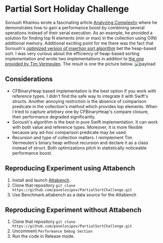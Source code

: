 # Partial Sort Holiday Challenge

Soroush Khanlou wrote a fascinating article [Analyzing Complexity](http://khanlou.com/2018/12/analyzing-complexity/) where he demonstrates how to gain a performance boost by combining several operations instead of their serial execution. As an example, he provided a solution for finding top N elements (min or max) in the collection using O(N) additional memory. Additional exciting point for me there was the fact that Soroush's [optimized version of insertion sort algorithm](https://gist.github.com/khanlou/770c24d5141e52e117642c4b03498966) bet the heap-based sort. I was very curious about the efficiency of heap-based sorting implementation and wrote two implementations in addition to [the one provided by Tim Vermeulen](https://gist.github.com/timvermeulen/2174f84ade2d1f97c4d994b7a3156454). The result is one the picture below.
![payload](https://raw.github.com/pavelosipov/PartialSortChallenge/master/.results/partial_sort_challenge.png)

## Considerations
* CFBinaryHeap based implementation is the best option if you work with reference types. I didn't find the safe way to integrate it with Swift's structs. Another annoying restriction is the absence of comparison predicate in the collection's method which provides top elements. When I tried to capture arbitrary one by CFBinaryHeap's compare closure, then performance degraded significantly.
* Soroush's algorithm is the best in pure Swift implementation. It can work with both value and reference types. Moreover, it is more flexible because any ad-hoc comparison predicate may be used.
* Recursion and type of collection matters. I reimplement Tim Vermeulen's binary heap without recursion and declare it as a class instead of struct. Both optimizations pitch in statistically noticeable performance boost.

## Reproducing Experiment using Attabench

1. Install and launch [Attabench](https://github.com/attaswift/Attabench).
2. Clone that repository `git clone https://github.com/pavelosipov/PartialSortChallenge.git`
3. Use Benchmark.attabench as a data source for the Attabench

## Reproducing Experiment without Attabench
1. Clone that repository `git clone https://github.com/pavelosipov/PartialSortChallenge.git`
2. Uncomment `Performance Debug Section`
3. Run the code in Release mode.
